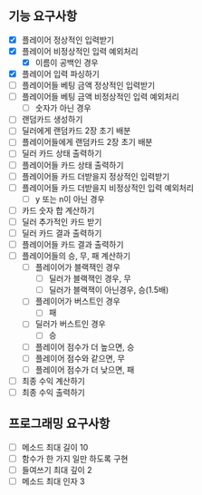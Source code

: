 ## 기능 요구사항

- [x] 플레이어 정상적인 입력받기
- [x] 플레이어 비정상적인 입력 예외처리
    - [x] 이름이 공백인 경우
- [x] 플레이어 입력 파싱하기
- [ ] 플레이어들 베팅 금액 정상적인 입력받기
- [ ] 플레이어들 베팅 금액 비정상적인 입력 예외처리
    - [ ] 숫자가 아닌 경우
- [ ] 랜덤카드 생성하기
- [ ] 딜러에게 랜덤카드 2장 초기 배분
- [ ] 플레이어들에게 랜덤카드 2장 초기 배분
- [ ] 딜러 카드 상태 출력하기
- [ ] 플레이어들 카드 상태 출력하기
- [ ] 플레이어들 카드 더받을지 정상적인 입력받기
- [ ] 플레이어들 카드 더받을지 비정상적인 입력 예외처리
    - [ ] y 또는 n이 아닌 경우
- [ ] 카드 숫자 합 계산하기
- [ ] 딜러 추가적인 카드 받기
- [ ] 딜러 카드 결과 출력하기
- [ ] 플레이어들 카드 결과 출력하기
- [ ] 플레이어들의 승, 무, 패 계산하기
    - [ ] 플레이어가 블랙잭인 경우
        - [ ] 딜러가 블랙잭인 경우, 무
        - [ ] 딜러가 블랙잭이 아닌경우, 승(1.5배)
    - [ ] 플레이어가 버스트인 경우
        - [ ] 패
    - [ ] 딜러가 버스트인 경우
        - [ ] 승
    - [ ] 플레이어 점수가 더 높으면, 승
    - [ ] 플레이어 점수와 같으면, 무
    - [ ] 플레이어 점수가 더 낮으면, 패
- [ ] 최종 수익 계산하기
- [ ] 최종 수익 출력하기

## 프로그래밍 요구사항

- [ ] 메소드 최대 길이 10
- [ ] 함수가 한 가지 일만 하도록 구현
- [ ] 들여쓰기 최대 깊이 2
- [ ] 메소드 최대 인자 3